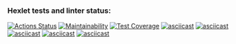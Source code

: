 ### Hexlet tests and linter status:
[![Actions Status](https://github.com/Batosik/frontend-project-46/actions/workflows/hexlet-check.yml/badge.svg)](https://github.com/Batosik/frontend-project-46/actions)
[![Maintainability](https://api.codeclimate.com/v1/badges/2efd92e9a30fc5d6ad04/maintainability)](https://codeclimate.com/github/Batosik/frontend-project-46/maintainability)
[![Test Coverage](https://api.codeclimate.com/v1/badges/2efd92e9a30fc5d6ad04/test_coverage)](https://codeclimate.com/github/Batosik/frontend-project-46/test_coverage)
[![asciicast](https://asciinema.org/a/RVUryBW5fDG2gX5bcGkdET4HH.svg)](https://asciinema.org/a/RVUryBW5fDG2gX5bcGkdET4HH)
[![asciicast](https://asciinema.org/a/gifoqyIav89ovglKH2QPuN1DO.svg)](https://asciinema.org/a/gifoqyIav89ovglKH2QPuN1DO)
[![asciicast](https://asciinema.org/a/Rggj5YHUUD9bRgy341Q4LK5XC.svg)](https://asciinema.org/a/Rggj5YHUUD9bRgy341Q4LK5XC)
[![asciicast](https://asciinema.org/a/8HYAELfi6ESfx4guQPthf6JuN.svg)](https://asciinema.org/a/8HYAELfi6ESfx4guQPthf6JuN)
[![asciicast](https://asciinema.org/a/8j0e2wAZ703qpU1uv8qt9ivju.svg)](https://asciinema.org/a/8j0e2wAZ703qpU1uv8qt9ivju)